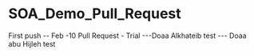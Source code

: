 # SOA_Demo_Pull_Request
First push -- Feb -10
Pull Request - Trial
---Doaa Alkhateib test 
--- Doaa abu Hijleh test 